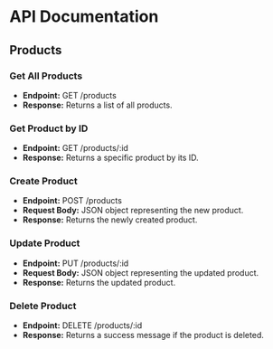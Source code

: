 # API Documentation

## Products

### Get All Products
- **Endpoint:** GET /products
- **Response:** Returns a list of all products.

### Get Product by ID
- **Endpoint:** GET /products/:id
- **Response:** Returns a specific product by its ID.

### Create Product
- **Endpoint:** POST /products
- **Request Body:** JSON object representing the new product.
- **Response:** Returns the newly created product.

### Update Product
- **Endpoint:** PUT /products/:id
- **Request Body:** JSON object representing the updated product.
- **Response:** Returns the updated product.

### Delete Product
- **Endpoint:** DELETE /products/:id
- **Response:** Returns a success message if the product is deleted.
